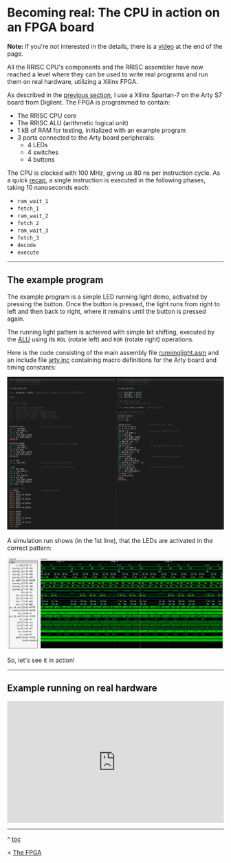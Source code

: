# Becoming real: The CPU in action on an FPGA board

**Note:** If you're not interested in the details, there is a [video](https://youtu.be/Ecf-VYi4tbY) at the end of the page.

All the RRISC CPU's components and the RRISC assembler have now reached a level where they can be used to write real programs and run them on real hardware, utilizing a Xilinx FPGA. 

As described in the [previous section](fpga), I use a Xilinx Spartan-7 on the Arty S7 board from Digilent. The FPGA is programmed to contain:

- The RRISC CPU core
- The RRISC ALU (arithmetic logical unit)
- 1 kB of RAM for testing, initialized with an example program
- 3 ports connected to the Arty board peripherals:
  - 4 LEDs
  - 4 switches
  - 4 buttons

The CPU is clocked with 100 MHz, giving us 80 ns per instruction cycle. As a quick [recap](firstinstr.md), a single instruction is executed in the following phases, taking 10 nanoseconds each:

- `ram_wait_1`
- `fetch_1`
- `ram_wait_2`
- `fetch_2`
- `ram_wait_3`
- `fetch_3`
- `decode`
- `execute`

---

## The example program

The example program is a simple LED running light demo, activated by pressing the button. Once the button is pressed, the light runs from right to left and then back to right, where it remains until the button is pressed again.

The running light pattern is achieved with simple bit shifting, executed by the [ALU](alu.md) using its `ROL` (rotate left) and `ROR` (rotate right) operations.

Here is the code consisting of the main assembly file [runninglight.asm](https://github.com/renerocksai/rrisc/blob/main/asm/arty_runninglight.asm) and an include file [arty.inc](https://github.com/renerocksai/rrisc/blob/main/asm/arty.inc) containing macro definitions for the Arty board and timing constants:

![](runninglight.asm.png)

A simulation run shows (in the 1st line), that the LEDs are activated in the correct pattern:

![](runlight.timing.png)

So, let's see it in action!

---

## Example running on real hardware

<style>
.embed-container {
  position: relative;
  padding-bottom: 56.25%;
  height: 0;
  overflow: hidden;
  max-width: 100%;
}

.embed-container iframe, .embed-container object, .embed-container embed {
  position: absolute;
  top: 0;
  left: 0;
  width: 100%;
  height: 100%;
}
</style>

<div class="embed-container">
  <iframe
      src="https://youtube.com/embed/Ecf-VYi4tbY"
      width="100%"
      height="480"
      frameborder="0"
      allowfullscreen="">
  </iframe>
</div>


---

^ [toc](./)        

< [The FPGA](fpga.md)

